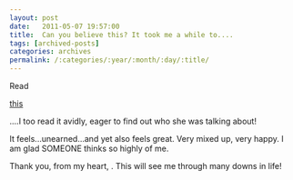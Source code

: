 ```yaml
---
layout: post
date:	2011-05-07 19:57:00
title:  Can you believe this? It took me a while to....
tags: [archived-posts]
categories: archives
permalink: /:categories/:year/:month/:day/:title/
---
```

Read


<a href="http://krishnapriya.livejournal.com/64549.html"> this </a>

....I too read it avidly, eager to find out who she was talking about!

It feels...unearned...and yet also feels great. Very mixed up, very happy. I am glad SOMEONE thinks so highly of me.

Thank you, from my heart, <LJ user="krishnapriya">. This will see me through many downs in life!
